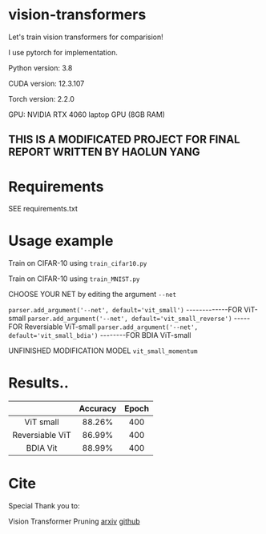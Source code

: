 # vision-transformers

Let's train vision transformers for comparision! 

I use pytorch for implementation.

Python version: 3.8

CUDA version: 12.3.107

Torch version: 2.2.0

GPU: NVIDIA RTX 4060 laptop GPU (8GB RAM)

## THIS IS A MODIFICATED PROJECT FOR FINAL REPORT WRITTEN BY HAOLUN YANG 

# Requirements

SEE requirements.txt

# Usage example

Train on CIFAR-10 using `train_cifar10.py`

Train on CIFAR-10 using `train_MNIST.py` 

CHOOSE YOUR NET by editing the argument `--net`

`parser.add_argument('--net', default='vit_small')` -------------FOR ViT-small
`parser.add_argument('--net', default='vit_small_reverse')` -----FOR Reversiable ViT-small
`parser.add_argument('--net', default='vit_small_bdia')` --------FOR BDIA ViT-small

UNFINISHED MODIFICATION MODEL `vit_small_momentum`

# Results..

|                 | Accuracy | Epoch |
|:---------------:|:--------:|:-----:|
| ViT small       |  88.26%  |  400  |
| Reversiable ViT |  86.99%  |  400  |
| BDIA Vit        |  88.99%  |  400  |

# Cite

Special Thank you to:

Vision Transformer Pruning [arxiv](https://arxiv.org/abs/2104.08500) [github](https://github.com/Cydia2018/ViT-cifar10-pruning)